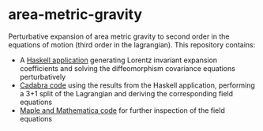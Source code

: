 # area-metric-gravity

Perturbative expansion of area metric gravity to second order in the equations of motion (third order in the lagrangian). This repository contains:

 * A [Haskell application](haskell/ansaetze) generating Lorentz invariant expansion coefficients and solving the diffeomorphism covariance equations perturbatively
 * [Cadabra code](cadabra) using the results from the Haskell application, performing a 3+1 split of the Lagrangian and deriving the corresponding field equations
 * [Maple and Mathematica code](field-equations) for further inspection of the field equations
